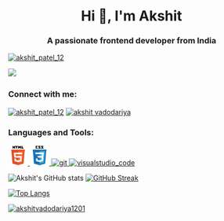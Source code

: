 <h1 align="center">Hi 👋, I'm Akshit</h1>
<h3 align="center">A passionate frontend developer from India</h3>


<p align="left"> <a href="https://twitter.com/akshit_patel_12" target="blank"><img src="https://img.shields.io/twitter/follow/akshit_patel_12?logo=twitter&style=for-the-badge" alt="akshit_patel_12" /></a> </p>

![](https://komarev.com/ghpvc/?username=AkshitVadodariay1201)

<h3 align="left">Connect with me:</h3>
<p align="left">
<a href="https://twitter.com/akshit_patel_12" target="blank"><img align="center" src="https://raw.githubusercontent.com/rahuldkjain/github-profile-readme-generator/master/src/images/icons/Social/twitter.svg" alt="akshit_patel_12" height="30" width="40" /></a>
<a href="https://www.linkedin.com/in/akshit-vadodariya-2a1322201" target="blank"><img align="center" src="https://raw.githubusercontent.com/rahuldkjain/github-profile-readme-generator/master/src/images/icons/Social/linked-in-alt.svg" alt="akshit vadodariya" height="30" width="40" /></a>
</p>

<h3 align="left">Languages and Tools:</h3>
<p align="left"> <a href="https://www.w3.org/html/" target="_blank" rel="noreferrer"> <img src="https://raw.githubusercontent.com/devicons/devicon/master/icons/html5/html5-original-wordmark.svg" alt="html5" width="40" height="40"/> </a> <a href="https://www.w3schools.com/css/" target="_blank" rel="noreferrer"> <img src="https://raw.githubusercontent.com/devicons/devicon/master/icons/css3/css3-original-wordmark.svg" alt="css3" width="40" height="40"/> </a> <a href="https://git-scm.com/" target="_blank" rel="noreferrer"> <img src="https://www.vectorlogo.zone/logos/git-scm/git-scm-icon.svg" alt="git" width="40" height="40"/> </a> <a href="https://code.visualstudio.com/" target="_blank" rel="noreferrer"> <img src="https://www.vectorlogo.zone/logos/visualstudio_code/visualstudio_code-icon.svg" alt="visualstudio_code" width="40" height="40"/> </a> </p>


<!-- [![Akshit's GitHub stats](https://github-readme-stats.vercel.app/api?username=AkshitVadodariya1201)](https://github.com/AkshitVadodariya1201/github-readme-stats) -->
![Akshit's GitHub stats](https://github-readme-stats.vercel.app/api?username=AkshitVadodariya1201&count_private=true&show_icons=true&theme=radical)
[![GitHub Streak](http://github-readme-streak-stats.herokuapp.com?user=AkshitVadodariya1201&theme=dark&background=000000)](https://git.io/streak-stats)

<!-- [![Top Langs](https://github-readme-stats.vercel.app/api/top-langs/?username=AkshitVadodariya1201)](https://github.com/AkshitVadodariya1201/github-readme-stats) -->


[![Top Langs](https://github-readme-stats.vercel.app/api/top-langs/?username=AkshitVadodariya1201&layout=compact&theme=vision-friendly-dark)](https://github.com/AkshitVadodariya1201/github-readme-stats)


<p align="left"> <a href="https://github.com/ryo-ma/github-profile-trophy"><img src="https://github-profile-trophy.vercel.app/?username=akshitvadodariya1201" alt="akshitvadodariya1201" /></a> </p>


